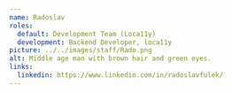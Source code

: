 ```yaml
---
name: Radoslav
roles:
  default: Development Team (Loca11y)
  development: Backend Developer, loca11y
picture: ../../images/staff/Rado.png
alt: Middle age man with brown hair and green eyes.
links:
  linkedin: https://www.linkedin.com/in/radoslavfulek/
---
```


